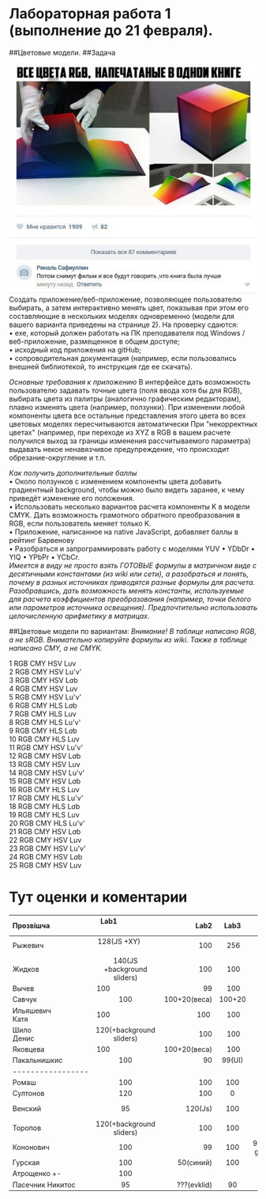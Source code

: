 # Лабораторная работа 1 (выполнение до 21 февраля).

##Цветовые модели.
##Задача
![Смотри картинку...](https://github.com/CG2017/_Workflow/blob/master/3-15.jpg) 
Создать приложение/веб-приложение, позволяющее пользователю  выбирать, а затем интерактивно менять цвет, показывая при этом его составляющие в нескольких моделях одновременно (модели для вашего варианта приведены на странице 2).
На проверку сдаются:      
• exe, который должен работать на ПК преподавателя под Windows /веб-приложение, размещенное в общем доступе;     
• исходный код приложения на gitHub;    
• сопроводительная документация (например, если пользовались внешней библиотекой, то инструкция где ее скачать).

*Основные требования к приложению*
В интерфейсе дать возможность пользователю задавать точные цвета (поля ввода хотя бы для RGB), выбирать цвета из палитры (аналогично графическим редакторам), плавно изменять цвета (например, ползунки).
При изменении любой компоненты цвета все остальные представления этого цвета во всех цветовых моделях пересчитываются автоматически
При "некорректных цветах" (например, при переходе из XYZ в RGB в вашем расчете получился выход за границы изменения рассчитываемого параметра) выдавать некое ненавязчивое предупреждение, что происходит обрезание-округление и т.п.

*Как получить дополнительные баллы*     
•	Около ползунков с изменением компоненты цвета добавить градиентный background, чтобы можно было видеть заранее, к чему приведёт изменение его положения.     
•	Использовать несколько вариантов расчета компоненты K в модели CMYK. Дать возможность грамотного обратного преобразования в RGB, если пользователь меняет только K.     
•	Приложение, написанное на native JavaScript, добавляет баллы в рейтинг Барвенову      
•	Разобраться и запрограммировать работу с  моделями YUV • YDbDr • YIQ  • YPbPr  • YCbCr.      
_Имеется в виду не просто взять ГОТОВЫЕ формулы в матричном виде с десятичными константами (из wiki или сети), а разобраться и понять, почему в разных источниках приводятся разные формулы для расчета. Разобравшись, дать возможность менять константы, используемые для расчета коэффициентов преобразования (например, точки белого или параметров источника освещения). Предпочтительно использовать целочисленную арифметику в матрицах._

##Цветовые модели по вариантам:
*Внимание! В таблице написано RGB, а не sRGB. Внимательно копируйте формулы из wiki. Также в таблице написано CMY, а не CMYK.*

1	RGB	CMY	HSV	L*u*v     
2	RGB	CMY	HSV	Lu'v'     
3	RGB	CMY	HSV	L*a*b     
4	RGB	CMY	HSV	L*u*v     
5	RGB	CMY	HSV	Lu'v'     
6	RGB	CMY	HLS	L*a*b     
7	RGB	CMY	HLS	L*u*v     
8	RGB	CMY	HLS	Lu'v'     
9	RGB	CMY	HLS	L*a*b     
10	RGB	CMY	HLS	L*u*v     
11	RGB	CMY	HSV	Lu'v'      
12	RGB	CMY	HSV	L*a*b     
13	RGB	CMY	HSV	L*u*v     
14	RGB	CMY	HSV	Lu'v'      
15	RGB	CMY	HSV	L*a*b     
16	RGB	CMY	HLS	L*u*v     
17	RGB	CMY	HLS	Lu'v'     
18	RGB	CMY	HLS	L*a*b     
19	RGB	CMY	HLS	L*u*v     
20	RGB	CMY	HLS	Lu'v'     
21	RGB	CMY	HSV	L*a*b      
22	RGB	CMY	HSV	L*u*v     
23	RGB	CMY	HSV	Lu'v'     
24	RGB	CMY	HSV	L*a*b     
25	RGB	CMY	HSV	L*u*v      

# Тут оценки и коментарии

|Прозвішча                      |  Lab1                       |Lab2 |Lab3 |Lab4 |Lab5 | Lab6|Lab7 |Lab8 |Lab9|Коллоквиум| Итого
|:------------------------------|:---------------------------:|----:|:---:|----:|:---:|----:|----:|----:|-----:|-----:|-----:|
|Рыжевич                        | 128(JS +XY)                 | 100 | 256 |  100| 100(совместно с Шило) | 100 |  
|Жидков                         | 140(JS +background sliders) | 100 | 100 |  100| 100  |     |     |  
|Вычев                          | 100                         |  99 | 100 |  99(костыли)|0   | 100 |     |  
|Савчук                         | 100                         | 100+20(веса)|100+20| 100 |100 |     |  
|Ильяшевич Катя                 | 100                         | 100 | 100  | 100 | 90(код Шило) | 100 |  
|Шило Денис                     | 120(+background sliders)    | 100 | 100  | 100 | 100(поделился с Катей)|     |     |  
|Яковцева                       | 100                         | 100+20(веса) | 100  | 100 | 100  | 100 |     |
|Пакальнишкис                   |100                          | 90  |99(UI)| 50(pcx)|
|-----------------|
|Ромаш                          |100 | 100| 100|100+10|100|
|Султонов                       |120 |100| 0 |90|
|Венский                        | 95 | 120(Js)| 100 |100|10(неясность с k=0,6)| 
|Торопов                        |120(+background sliders)| 100| 100| 90|
|Кононович                      |100| 99 |100 |99(Проверить gif с ppi=183)| 
|Гурская                        |100| 50(синий) |100|90(tiff3)|
|Атрощенко      +-              |100|
|Пасечник  Никитос              | 95 |???(evklid) | 90 | 90(pcx)|
